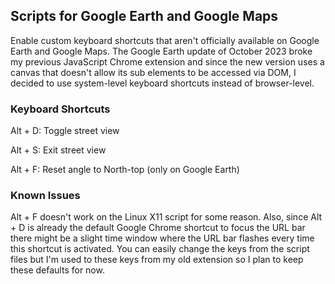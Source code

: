 ## Scripts for Google Earth and Google Maps
Enable custom keyboard shortcuts that aren't officially available on Google Earth and Google Maps. The Google Earth update of October 2023 broke my previous JavaScript Chrome extension and since the new version uses a canvas that doesn't allow its sub elements to be accessed via DOM, I decided to use system-level keyboard shortcuts instead of browser-level.

### Keyboard Shortcuts
Alt + D: Toggle street view

Alt + S: Exit street view

Alt + F: Reset angle to North-top (only on Google Earth)

### Known Issues
Alt + F doesn't work on the Linux X11 script for some reason. Also, since Alt + D is already the default Google Chrome shortcut to focus the URL bar there might be a slight time window where the URL bar flashes every time this shortcut is activated. You can easily change the keys from the script files but I'm used to these keys from my old extension so I plan to keep these defaults for now.